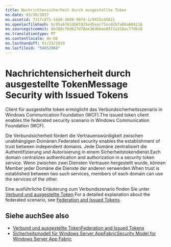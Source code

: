 ```yaml
---
title: Nachrichtensicherheit durch ausgestellte Token
ms.date: 03/30/2017
ms.assetid: 731fc871-54d0-4689-90fd-1c9415c45621
ms.openlocfilehash: bc95a6761db6f025e45eacf1ecd2b7a86a804116
ms.sourcegitcommit: 6b308cf6d627d78ee36dbbae8972a310ac7fd6c8
ms.translationtype: MT
ms.contentlocale: de-DE
ms.lasthandoff: 01/23/2019
ms.locfileid: "54652968"
---
```

# <a name="message-security-with-issued-tokens"></a><span data-ttu-id="90d24-102">Nachrichtensicherheit durch ausgestellte Token</span><span class="sxs-lookup"><span data-stu-id="90d24-102">Message Security with Issued Tokens</span></span>
<span data-ttu-id="90d24-103">Client für ausgestellte token ermöglicht das Verbundsicherheitsszenario in Windows Communication Foundation (WCF).</span><span class="sxs-lookup"><span data-stu-id="90d24-103">The issued token client enables the federated security scenario in Windows Communication Foundation (WCF).</span></span>  
  
 <span data-ttu-id="90d24-104">Die Verbundsicherheit fördert die Vertrauenswürdigkeit zwischen unabhängigen Domänen.</span><span class="sxs-lookup"><span data-stu-id="90d24-104">Federated security enables the establishment of trust between independent domains.</span></span> <span data-ttu-id="90d24-105">Jede Domäne zentralisiert die Authentifizierung und Autorisierung in einem Sicherheitstokendienst.</span><span class="sxs-lookup"><span data-stu-id="90d24-105">Each domain centralizes authentication and authorization in a security token service.</span></span> <span data-ttu-id="90d24-106">Wenn zwischen zwei Diensten Vertrauen hergestellt wurde, können Member jeder Domäne die Dienste der anderen verwenden.</span><span class="sxs-lookup"><span data-stu-id="90d24-106">When trust is established between two such services, members of each domain can use the services of the other.</span></span>  
  
 <span data-ttu-id="90d24-107">Eine ausführliche Erläuterung zum Verbundszenario finden Sie unter [Verbund und ausgestellte Token](../../../../docs/framework/wcf/feature-details/federation-and-issued-tokens.md).</span><span class="sxs-lookup"><span data-stu-id="90d24-107">For a detailed explanation about the federated scenario, see [Federation and Issued Tokens](../../../../docs/framework/wcf/feature-details/federation-and-issued-tokens.md).</span></span>  
  
## <a name="see-also"></a><span data-ttu-id="90d24-108">Siehe auch</span><span class="sxs-lookup"><span data-stu-id="90d24-108">See also</span></span>
- [<span data-ttu-id="90d24-109">Verbund und ausgestellte Token</span><span class="sxs-lookup"><span data-stu-id="90d24-109">Federation and Issued Tokens</span></span>](../../../../docs/framework/wcf/feature-details/federation-and-issued-tokens.md)
- [<span data-ttu-id="90d24-110">Sicherheitsmodell für Windows Server AppFabric</span><span class="sxs-lookup"><span data-stu-id="90d24-110">Security Model for Windows Server App Fabric</span></span>](https://go.microsoft.com/fwlink/?LinkID=201279&clcid=0x409)
